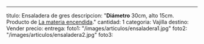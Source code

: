 ---
titulo: Ensaladera de gres
descripcion: "**Diámetro** 30cm, alto 15cm. Producto de [La materia encendida](https://www.instagram.com/lamateriaencendida/)."
cantidad: 1
categoria: Vajilla
destino: Vender
precio: 
entrega: 
foto1: "/images/articulos/ensaladera1.jpg"
foto2: "/images/articulos/ensaladera2.jpg"
foto3: 
